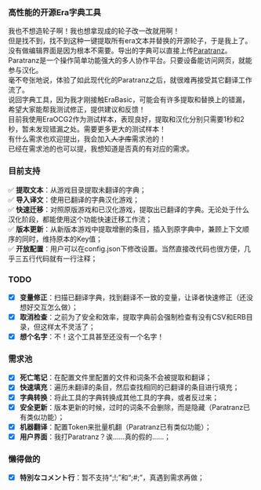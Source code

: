 ### 高性能的开源Era字典工具
我也不想造轮子啊！我也想拿现成的轮子改一改就用啊！  
但是找不到，找不到这种一键提取所有era文本并替换的开源轮子，于是我上了。  
没有做编辑界面是因为根本不需要。导出的字典可以直接上传[Paratranz](https://paratranz.cn/)。  
Paratranz是一个操作简单功能强大的多人协作平台。只要设备能访问网页，就能参与汉化。  
毫不夸张地说，体验了如此现代化的Paratranz之后，就很难再接受其它翻译工作流了。  
说回字典工具，因为我才刚接触EraBasic，可能会有许多提取和替换上的错漏，希望大家能帮我测试修正，提供建议和反馈！  
目前我使用EraOCG2作为测试样本，表现良好，提取和汉化分别只需要1秒和2秒，暂未发现错漏之处。需要更多更大的测试样本！  
有什么需求也欢迎提出，我会加入~~人才库~~需求池的！  
已经在需求池的也可以提，我想知道是否真的有对应的需求。  
### 目前支持
✅ **提取文本**：从游戏目录提取未翻译的字典；  
✅ **导入译文**：使用已翻译的字典汉化游戏；  
✅ **快速迁移**：对照原版游戏和已汉化游戏，提取出已翻译的字典。无论处于什么汉化阶段，都能使用这个功能快速迁移工作流；  
✅ **版本更新**：从新版本游戏中提取增删的条目，插入到原字典中，兼顾上下文顺序的同时，维持原本的Key值；  
✅ **开放配置**：用户可以在config.json下修改设置。当然直接改代码也很方便，几乎三五行代码就有一行注释；  
### TODO
- [x] **变量修正**：扫描已翻译字典，找到翻译不一致的变量，让译者快速修正（还没想好交互怎么做）；
- [x] **取消检查**：之前为了安全和效率，提取字典前会强制检查有没有CSV和ERB目录，但这样太不灵活了；
- [x] **想个名字**：不！这个工具甚至还没有一个名字！
### 需求池
- [x] **死亡笔记**：在配置文件里配置的文件和词条不会被提取和翻译；
- [x] **快速填充**：遍历未翻译的条目，然后查找相同的已翻译的条目进行填充；
- [x] **字典转换**：将此工具的字典转换成其他工具的字典，或者反过来；
- [x] **安全更新**：版本更新的时候，过时的词条不会删除，而是隐藏（Paratranz已有类似功能）；
- [x] **机器翻译**：配置Token来批量机翻（Paratranz已有类似功能）；
- [x] **用户界面**：我打Paratranz？诶……真的假的……；
### 懒得做的
- [x] **特別なコメント行**：暂不支持“;!;”和“;#;”，真遇到需求再做；
